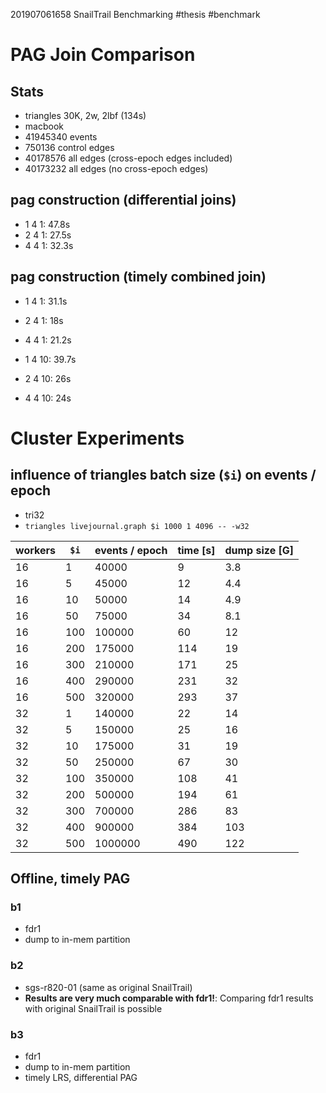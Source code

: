 201907061658 SnailTrail Benchmarking
#thesis #benchmark

# PAG Join Comparison

## Stats

- triangles 30K, 2w, 2lbf (134s)
- macbook
- 41945340 events
- 750136 control edges
- 40178576 all edges (cross-epoch edges included)
- 40173232 all edges (no cross-epoch edges)

## pag construction (differential joins)

- 1 4 1: 47.8s
- 2 4 1: 27.5s
- 4 4 1: 32.3s

## pag construction (timely combined join)

- 1 4 1: 31.1s
- 2 4 1: 18s  
- 4 4 1: 21.2s

- 1 4 10: 39.7s
- 2 4 10: 26s
- 4 4 10: 24s

# Cluster Experiments

## influence of triangles batch size (`$i`) on events / epoch  

- tri32
- `triangles livejournal.graph $i 1000 1 4096 -- -w32`

| workers | `$i` | events / epoch | time [s] | dump size [G] |
|---|---|---|---|---|
| 16 | 1 | 40000 | 9 | 3.8 | 
| 16 | 5 | 45000 | 12 | 4.4 | 
| 16 | 10 | 50000 | 14 | 4.9 | 
| 16 | 50 | 75000 | 34 | 8.1 | 
| 16 | 100 | 100000 | 60 | 12 | 
| 16 | 200 | 175000 | 114 | 19 | 
| 16 | 300 | 210000 | 171 | 25 | 
| 16 | 400 | 290000 | 231 | 32 | 
| 16 | 500 | 320000 | 293 | 37 | 
| 32 | 1 | 140000 | 22 | 14 | 
| 32 | 5  | 150000 | 25  | 16  |
| 32 | 10 | 175000 | 31 | 19 | 
| 32 | 50 | 250000 | 67 | 30 | 
| 32 | 100 | 350000 | 108 | 41 | 
| 32 | 200 | 500000 | 194 | 61 | 
| 32 | 300 | 700000 | 286 | 83 | 
| 32 | 400 | 900000 | 384 | 103 | 
| 32 | 500 | 1000000 | 490 | 122 | 

## Offline, timely PAG

### b1
- fdr1
- dump to in-mem partition

### b2
- sgs-r820-01 (same as original SnailTrail)
- **Results are very much comparable with fdr1!**: Comparing fdr1 results with original SnailTrail is possible

### b3
- fdr1
- dump to in-mem partition
- timely LRS, differential PAG
